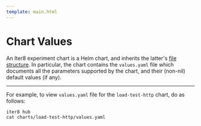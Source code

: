 ```yaml
---
template: main.html
---
```


# Chart Values

An Iter8 experiment chart is a Helm chart, and inherits the latter's [file structure](https://helm.sh/docs/topics/charts/#the-chart-file-structure). In particular, the chart contains the `values.yaml` file which documents all the parameters supported by the chart, and their (non-nil) default values (if any).

***

For example, to view `values.yaml` file for the `load-test-http` chart, do as follows:

```shell
iter8 hub
cat charts/load-test-http/values.yaml
```

